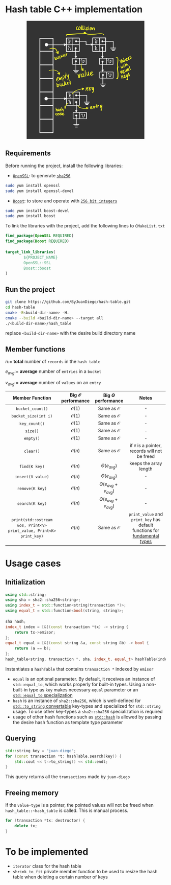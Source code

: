 # Hash table C++ implementation

<p align="center">
  <img height="370" src="assets/images/hashtable.png" width="370"/>
</p>

## Requirements

Before running the project, install the following libraries:

- [```OpenSSL```](https://www.openssl.org/): to generate [```sha256```](https://en.wikipedia.org/wiki/SHA-2)

```zsh
sudo yum install openssl
sudo yum install openssl-devel
```

- [```Boost```](https://www.boost.org/): to store and operate
  with [```256 bit integers```](https://stackoverflow.com/questions/2240973/how-long-is-the-sha256-hash#:~:text=Since%20sha256%20returns%20a%20hexadecimal,same%2C%20not%20varying%20at%20all.&text=i.e.%20a%20string%20with%2064%20characters.)

```zsh
sudo yum install boost-devel
sudo yum install boost
```

To link the libraries with the project, add the following lines to ```CMakeList.txt```

```cmake
find_package(OpenSSL REQUIRED)
find_package(Boost REQUIRED)

target_link_libraries(
        ${PROJECT_NAME}
        OpenSSL::SSL
        Boost::boost
)
```

## Run the project

```zsh
git clone https://github.com/ByJuanDiego/hash-table.git
cd hash-table
cmake -B<build-dir-name> -H.
cmake --build <build-dir-name> --target all
./<build-dir-name>/hash_table
```

replace ```<build-dir-name>``` with the desire build directory name

## Member functions

$n :=$ **total** number of ```records``` in the ```hash table```

$e_{avg} :=$ **average** number of ```entries``` in a ```bucket```

$v_{avg} :=$ **average** number of ```values``` on an ```entry```

|                             Member Function                             | Big $\mathcal{O}$ performance |  Big $\Theta$ performance   |                                                                 Notes                                                                 |
|:-----------------------------------------------------------------------:|:-----------------------------:|:---------------------------:|:-------------------------------------------------------------------------------------------------------------------------------------:|
|                          ```bucket_count()```                           |       $\mathcal{O}(1)$        |    Same as $\mathcal{O}$    |                                                                   -                                                                   |
|                        ```bucket_size(int i)```                         |       $\mathcal{O}(1)$        |    Same as $\mathcal{O}$    |                                                                   -                                                                   |
|                            ```key_count()```                            |       $\mathcal{O}(1)$        |    Same as $\mathcal{O}$    |                                                                   -                                                                   |
|                              ```size()```                               |       $\mathcal{O}(1)$        |    Same as $\mathcal{O}$    |                                                                   -                                                                   |
|                              ```empty()```                              |       $\mathcal{O}(1)$        |    Same as $\mathcal{O}$    |                                                                   -                                                                   |
|                              ```clear()```                              |       $\mathcal{O}(n)$        |    Same as $\mathcal{O}$    |                                          if ```V``` is a pointer, records will not be freed                                           |
|                            ```find(K key)```                            |       $\mathcal{O}(n)$        |      $\Theta(e_{avg})$      |                                                        keeps the array length                                                         |
|                          ```insert(V value)```                          |       $\mathcal{O}(n)$        |      $\Theta(e_{avg})$      |                                                                   -                                                                   |
|                           ```remove(K key)```                           |       $\mathcal{O}(n)$        | $\Theta(e_{avg} + v_{avg})$ |                                                                   -                                                                   |
|                           ```search(K key)```                           |       $\mathcal{O}(n)$        | $\Theta(e_{avg} + v_{avg})$ |                                                                   -                                                                   |
| ```print(std::ostream &os, Print<V> print_value, Print<K> print_key)``` |       $\mathcal{O}(n)$        |    Same as $\mathcal{O}$    | ```print_value``` and ```print_key``` has default functions for [fundamental types](https://en.cppreference.com/w/cpp/language/types) |

# Usage cases

## Initialization

```c++
using std::string;
using sha = sha2::sha256<string>;
using index_t = std::function<string(transaction *)>;
using equal_t = std::function<bool(string, string)>;

sha hash;
index_t index = [&](const transaction *tx) -> string {
    return tx->emisor;
};
equal_t equal = [&](const string &a, const string &b) -> bool {
    return (a == b);
};
hash_table<string, transaction *, sha, index_t, equal_t> hashTable(index, hash, equal);
```

Instantiates a ```hashTable``` that contains ```transaction *``` indexed by ```emisor```

- ```equal``` is an optional parameter. By default, it receives an instance of ```std::equal_to```, which works properly for built-in types. Using a non-built-in type as ```key``` makes necessary ```equal``` parameter or an [```std::equal_to``` specialization](https://en.cppreference.com/w/cpp/utility/functional/equal_to)
- ```hash``` is an instance of ```sha2::sha256```, which is well-defined for [```std::to_string``` convertable](https://en.cppreference.com/w/cpp/string/basic_string/to_string) key-types and specialized for ```std::string``` usage. To use other key-types a ```sha2::sha256``` specialization is required 
- usage of other hash functions such as [```std::hash```](https://en.cppreference.com/w/cpp/utility/hash) is allowed by passing the desire hash function as template type parameter

## Querying
```c++
std::string key = "juan-diego";
for (const transaction *t: hashTable.search(key)) {
    std::cout << t->to_string() << std::endl;
}
```

This query returns all the ```transactions``` made by ```juan-diego```

## Freeing memory
If the ```value-type``` is a pointer, the pointed values will not be freed when ```hash_table::~hash_table```  is called. This is manual process.
```c++
for (transaction *tx: destructor) {
    delete tx;
}
```


# To be implemented

- ```iterator``` class for the hash table
- ```shrink_to_fit``` private member function to be used to resize the hash table when deleting a certain number of keys
